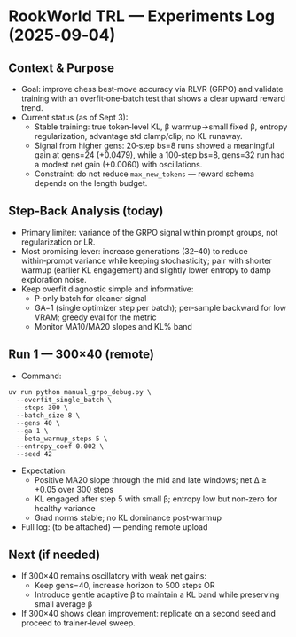 # RookWorld TRL — Experiments Log (2025‑09‑04)

## Context & Purpose
- Goal: improve chess best‑move accuracy via RLVR (GRPO) and validate training with an overfit‑one‑batch test that shows a clear upward reward trend.
- Current status (as of Sept 3):
  - Stable training: true token‑level KL, β warmup→small fixed β, entropy regularization, advantage std clamp/clip; no KL runaway.
  - Signal from higher gens: 20‑step bs=8 runs showed a meaningful gain at gens=24 (+0.0479), while a 100‑step bs=8, gens=32 run had a modest net gain (+0.0060) with oscillations.
  - Constraint: do not reduce `max_new_tokens` — reward schema depends on the length budget.

## Step‑Back Analysis (today)
- Primary limiter: variance of the GRPO signal within prompt groups, not regularization or LR.
- Most promising lever: increase generations (32–40) to reduce within‑prompt variance while keeping stochasticity;
  pair with shorter warmup (earlier KL engagement) and slightly lower entropy to damp exploration noise.
- Keep overfit diagnostic simple and informative:
  - P‑only batch for cleaner signal
  - GA=1 (single optimizer step per batch); per‑sample backward for low VRAM; greedy eval for the metric
  - Monitor MA10/MA20 slopes and KL% band

## Run 1 — 300×40 (remote)
- Command:
```
uv run python manual_grpo_debug.py \
  --overfit_single_batch \
  --steps 300 \
  --batch_size 8 \
  --gens 40 \
  --ga 1 \
  --beta_warmup_steps 5 \
  --entropy_coef 0.002 \
  --seed 42
```
- Expectation:
  - Positive MA20 slope through the mid and late windows; net Δ ≥ +0.05 over 300 steps
  - KL engaged after step 5 with small β; entropy low but non‑zero for healthy variance
  - Grad norms stable; no KL dominance post‑warmup
- Full log: (to be attached) — pending remote upload

## Next (if needed)
- If 300×40 remains oscillatory with weak net gains:
  - Keep gens=40, increase horizon to 500 steps OR
  - Introduce gentle adaptive β to maintain a KL band while preserving small average β
- If 300×40 shows clean improvement: replicate on a second seed and proceed to trainer‑level sweep.

